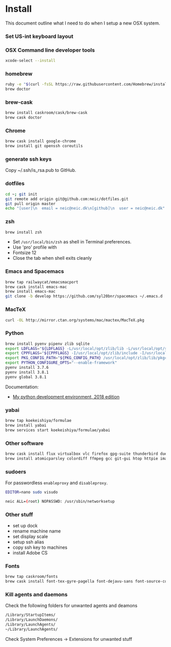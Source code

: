 # Install
This document outline what I need to do when I setup a new OSX
system.

### Set US-int keyboard layout


### OSX Command line developer tools
```sh
xcode-select --install
```


### homebrew
```sh
ruby -e "$(curl -fsSL https://raw.githubusercontent.com/Homebrew/install/master/install)"
brew doctor
```

### brew-cask
```sh
brew install caskroom/cask/brew-cask
brew cask doctor
```

### Chrome
```sh
brew cask install google-chrome
brew install git openssh coreutils
```

### generate ssh keys
Copy ~/.ssh/is_rsa.pub to GitHub.

### dotfiles
```sh
cd ~; git init
git remote add origin git@github.com:neic/dotfiles.git
git pull origin master
echo "[user]\n  email = neic@neic.dk\n[github]\n  user = neic@neic.dk" > .gitconfig
```

### zsh
```sh
brew install zsh
```
- Set `/usr/local/bin/zsh` as shell in Terminal preferences.
- Use 'pro' profile with
 - Fontsize 12
 - Close the tab when shell exits cleanly

### Emacs and Spacemacs
```sh
brew tap railwaycat/emacsmacport
brew cask install emacs-mac
brew install emacs-mac
git clone -b develop https://github.com/syl20bnr/spacemacs ~/.emacs.d
```

### MacTeX
```sh
curl -OL http://mirror.ctan.org/systems/mac/mactex/MacTeX.pkg
```

### Python
``` sh
brew install pyenv pipenv zlib sqlite
export LDFLAGS="${LDFLAGS} -L/usr/local/opt/zlib/lib -L/usr/local/opt/sqlite/lib"
export CPPFLAGS="${CPPFLAGS} -I/usr/local/opt/zlib/include -I/usr/local/opt/sqlite/include"
export PKG_CONFIG_PATH="${PKG_CONFIG_PATH} /usr/local/opt/zlib/lib/pkgconfig /usr/local/opt/sqlite/lib/pkgconfig"
export PYTHON_CONFIGURE_OPTS="--enable-framework"
pyenv install 3.7.6
pyenv install 3.8.1
pyenv global 3.8.1
```
Documentation:
- [My python development environment, 2018 edition](https://jacobian.org/writing/python-environment-2018/)

### yabai

``` sh
brew tap koekeishiya/formulae
brew install yabai
brew services start koekeishiya/formulae/yabai
```

### Other software
```sh
brew cask install flux virtualbox vlc firefox gpg-suite thunderbird duet wireshark java docker
brew install atomicparsley colordiff ffmpeg gcc git-gui htop httpie imagemagick kubernetes-cli languagetool markdown ncdu nmap node pass pv pwgen rsync ssh-copy-id the_silver_searcher trash tree unrar youtube-dl zstd
```

### sudoers

For passwordless `enableproxy` and `disableproxy`.

``` sh
EDITOR=nano sudo visudo

neic ALL=(root) NOPASSWD: /usr/sbin/networksetup
```


### Other stuff

- set up dock
- rename machine name
- set display scale
- setup ssh alias
- copy ssh key to machines
- install Adobe CS


### Fonts
```sh
brew tap caskroom/fonts
brew cask install font-tex-gyre-pagella font-dejavu-sans font-source-code-pro
```

### Kill agents and daemons
Check the following folders for unwanted agents and deamons
``` sh
/Library/StartupItems/
/Library/LaunchDaemons/
/Library/LaunchAgents/
~/Library/LaunchAgents/
```

Check System Preferences -> Extensions for unwanted stuff

<!---
Local Variables:
mode: gfm
End:
-->
